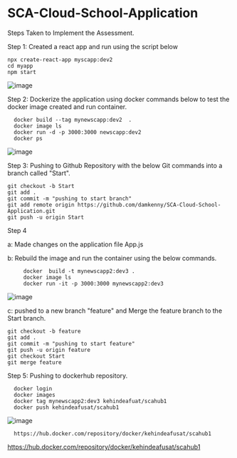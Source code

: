 # SCA-Cloud-School-Application

Steps Taken to Implement the Assessment.

Step 1: Created a react app and run using the script below

    npx create-react-app myscapp:dev2
    cd myapp
    npm start
    
![image](https://user-images.githubusercontent.com/50354600/161383838-4ceddfeb-92b7-428f-be6d-db47ce8e9226.png)

Step 2: Dockerize the application using docker commands below to test the docker image created and run container.

      docker build --tag mynewscapp:dev2  .
      docker image ls
      docker run -d -p 3000:3000 newscapp:dev2
      docker ps
![image](https://user-images.githubusercontent.com/50354600/161384562-23e5b7ad-d20d-4061-835c-e16b335841d5.png)

Step 3: Pushing to Github Repository with the below Git commands into a branch called "Start".

    git checkout -b Start
    git add .
    git commit -m "pushing to start branch"
    git add remote origin https://github.com/damkenny/SCA-Cloud-School-Application.git
    git push -u origin Start

Step 4

a: Made changes on the application file App.js

b: Rebuild the image and run the container using the below commands.

         docker  build -t mynewscapp2:dev3 .
         docker image ls
         docker run -it -p 3000:3000 mynewscapp2:dev3

![image](https://user-images.githubusercontent.com/50354600/161385646-a85b3380-8809-4ddc-a6db-ed217d2bae56.png)

c: pushed to a new branch "feature" and Merge the feature branch to the Start branch.

    git checkout -b feature
    git add .
    git commit -m "pushing to start feature"
    git push -u origin feature
    git checkout Start
    git merge feature
    
  Step 5: Pushing to dockerhub repository.
  
      docker login
      docker images
      docker tag mynewscapp2:dev3 kehindeafuat/scahub1 
      docker push kehindeafusat/scahub1
  ![image](https://user-images.githubusercontent.com/50354600/161388795-22b0c03e-1897-4214-b59d-85cf354d7250.png)

     
      https://hub.docker.com/repository/docker/kehindeafusat/scahub1
      


  https://hub.docker.com/repository/docker/kehindeafusat/scahub1
  
  
    
